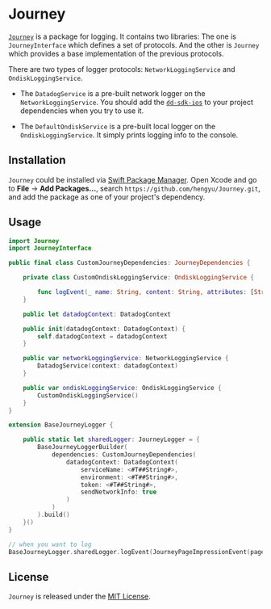 # Journey

[`Journey`](https://github.com/Hengyu/Journey) is a package for logging. It contains two libraries: The one is `JourneyInterface` which defines a set of protocols. And the other is `Journey` which provides a base implementation of the previous protocols.

There are two types of logger protocols: `NetworkLoggingService` and `OndiskLoggingService`.

- The `DatadogService` is a pre-built network logger on the `NetworkLoggingService`. You should add the [`dd-sdk-ios`](https://github.com/DataDog/dd-sdk-ios) to your project dependencies when you try to use it.

- The `DefaultOndiskService` is a pre-built local logger on the `OndiskLoggingService`. It  simply prints logging info to the console.

## Installation

`Journey` could be installed via [Swift Package Manager](https://www.swift.org/package-manager/). Open Xcode and go to **File** -> **Add Packages...**, search `https://github.com/hengyu/Journey.git`, and add the package as one of your project's dependency.

## Usage

```swift
import Journey
import JourneyInterface

public final class CustomJourneyDependencies: JourneyDependencies {

    private class CustomOndiskLoggingService: OndiskLoggingService {

        func logEvent(_ name: String, content: String, attributes: [String: Encodable]) { }
    }

    public let datadogContext: DatadogContext

    public init(datadogContext: DatadogContext) {
        self.datadogContext = datadogContext
    }

    public var networkLoggingService: NetworkLoggingService {
        DatadogService(context: datadogContext)
    }

    public var ondiskLoggingService: OndiskLoggingService {
        CustomOndiskLoggingService()
    }
}

extension BaseJourneyLogger {

    public static let sharedLogger: JourneyLogger = {
        BaseJourneyLoggerBuilder(
            dependencies: CustomJourneyDependencies(
                datadogContext: DatadogContext(
                    serviceName: <#T##String#>,
                    environment: <#T##String#>,
                    token: <#T##String#>,
                    sendNetworkInfo: true
                )
            )
        ).build()
    }()
}

// when you want to log
BaseJourneyLogger.sharedLogger.logEvent(JourneyPageImpressionEvent(page: _page_))
```

## License
`Journey` is released under the [MIT License](LICENSE).

